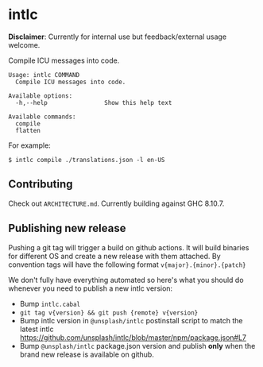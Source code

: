 # intlc

**Disclaimer**: Currently for internal use but feedback/external usage welcome.

Compile ICU messages into code.

```
Usage: intlc COMMAND
  Compile ICU messages into code.

Available options:
  -h,--help                Show this help text

Available commands:
  compile
  flatten
```

For example:

```
$ intlc compile ./translations.json -l en-US
```

## Contributing

Check out `ARCHITECTURE.md`. Currently building against GHC 8.10.7.

## Publishing new release

Pushing a git tag will trigger a build on github actions. It will build binaries for different OS and create a new release with them attached.
By convention tags will have the following format `v{major}.{minor}.{patch}`

We don't fully have everything automated so here's what you should do whenever you need to publish a new intlc version:

- Bump `intlc.cabal`
- `git tag v{version} && git push {remote} v{version}`
- Bump intlc version in `@unsplash/intlc` postinstall script to match the latest intlc https://github.com/unsplash/intlc/blob/master/npm/package.json#L7
- Bump `@unsplash/intlc` package.json version and publish **only** when the brand new release is available on github.
